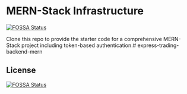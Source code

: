 # MERN-Stack Infrastructure
[![FOSSA Status](https://app.fossa.com/api/projects/git%2Bgithub.com%2Fcogilvy%2Fexpress-trading-backend-mern.svg?type=shield)](https://app.fossa.com/projects/git%2Bgithub.com%2Fcogilvy%2Fexpress-trading-backend-mern?ref=badge_shield)


Clone this repo to provide the starter code for a comprehensive MERN-Stack project including token-based authentication.# express-trading-backend-mern


## License
[![FOSSA Status](https://app.fossa.com/api/projects/git%2Bgithub.com%2Fcogilvy%2Fexpress-trading-backend-mern.svg?type=large)](https://app.fossa.com/projects/git%2Bgithub.com%2Fcogilvy%2Fexpress-trading-backend-mern?ref=badge_large)